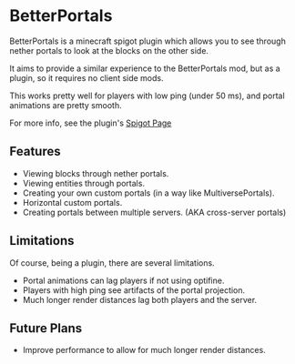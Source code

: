 # BetterPortals
BetterPortals is a minecraft spigot plugin which allows you to see through nether portals to look at the blocks on the other side.

It aims to provide a similar experience to the BetterPortals mod, but as a plugin, so it requires no client side mods.

This works pretty well for players with low ping (under 50 ms), and portal animations are pretty smooth.

For more info, see the plugin's [Spigot Page](https://www.spigotmc.org/resources/betterportals.75409/)

## Features
- Viewing blocks through nether portals.
- Viewing entities through portals.
- Creating your own custom portals (in a way like MultiversePortals).
- Horizontal custom portals.
- Creating portals between multiple servers. (AKA cross-server portals)

## Limitations
Of course, being a plugin, there are several limitations.
- Portal animations can lag players if not using optifine.
- Players with high ping see artifacts of the portal projection.
- Much longer render distances lag both players and the server.

## Future Plans
- Improve performance to allow for much longer render distances.
